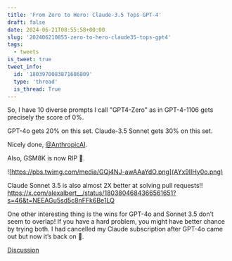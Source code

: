 ```yaml
---
title: 'From Zero to Hero: Claude-3.5 Tops GPT-4'
draft: false
date: 2024-06-21T08:55:58+00:00
slug: '202406210855-zero-to-hero-claude35-tops-gpt4'
tags:
  - tweets
is_tweet: true
tweet_info:
  id: '1803970083871686809'
  type: 'thread'
  is_thread: True
---
```




So, I have 10 diverse prompts I call "GPT4-Zero" as in GPT-4-1106 gets precisely the score of 0%. 

GPT-4o gets 20% on this set.
Claude-3.5 Sonnet gets 30% on this set.

Nicely done, [@AnthropicAI](https://x.com/AnthropicAI).

Also, GSM8K is now RIP 🤯. 

![https://pbs.twimg.com/media/GQj4NJ-awAAaYdO.png](AYx9lIHy0o.png)

Claude Sonnet 3.5 is also almost 2X better at solving pull requests!!
<https://x.com/alexalbert__/status/1803804684366561651?s=46&t=NEEAGu5sd5c8nFFk6Be1LQ>

One other interesting thing is the wins for GPT-4o and Sonnet 3.5 don’t seem to overlap! If you have a hard problem, you might have better chance by trying both. I had cancelled my Claude subscription after GPT-4o came out but now it’s back on 🙂.

[Discussion](https://x.com/sytelus/status/1803970083871686809)
